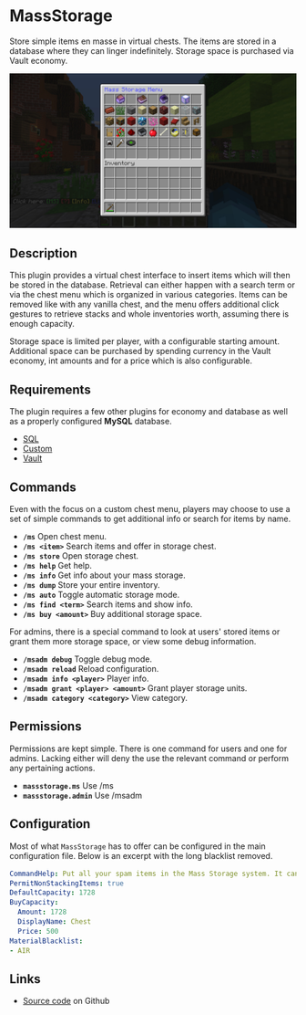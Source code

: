 # MassStorage
Store simple items en masse in virtual chests.  The items are stored in a database where they can linger indefinitely.  Storage space is purchased via Vault economy.

![Mass Storage Menu](https://raw.githubusercontent.com/StarTux/MassStorage/master/MassStorageMenu.jpg)

## Description
This plugin provides a virtual chest interface to insert items which will then be stored in the database.  Retrieval can either happen with a search term or via the chest menu which is organized in various categories.  Items can be removed like with any vanilla chest, and the menu offers additional click gestures to retrieve stacks and whole inventories worth, assuming there is enough capacity.

Storage space is limited per player, with a configurable starting amount.  Additional space can be purchased by spending currency in the Vault economy, int amounts and for a price which is also configurable.

## Requirements
The plugin requires a few other plugins for economy and database as well as a properly configured **MySQL** database.
- [SQL](https://github.com/StarTux/SQL)
- [Custom](https://github.com/StarTux/Custom)
- [Vault](https://github.com/MilkBowl/Vault)

## Commands
Even with the focus on a custom chest menu, players may choose to use a set of simple commands to get additional info or search for items by name.
- **`/ms`** Open chest menu.
- **`/ms <item>`** Search items and offer in storage chest.
- **`/ms store`** Open storage chest.
- **`/ms help`** Get help.
- **`/ms info`** Get info about your mass storage.
- **`/ms dump`** Store your entire inventory.
- **`/ms auto`** Toggle automatic storage mode.
- **`/ms find <term>`** Search items and show info.
- **`/ms buy <amount>`** Buy additional storage space.

For admins, there is a special command to look at users' stored items or grant them more storage space, or view some debug information.
- **`/msadm debug`** Toggle debug mode.
- **`/msadm reload`** Reload configuration.
- **`/msadm info <player>`** Player info.
- **`/msadm grant <player> <amount>`** Grant player storage units.
- **`/msadm category <category>`** View category.

## Permissions
Permissions are kept simple.  There is one command for users and one for admins.  Lacking either will deny the use the relevant command or perform any pertaining actions.
- **`massstorage.ms`** Use /ms
- **`massstorage.admin`** Use /msadm

## Configuration
Most of what `MassStorage` has to offer can be configured in the main configuration file. Below is an excerpt with the long blacklist removed.

```yaml
CommandHelp: Put all your spam items in the Mass Storage system. It can hold most simple, stackable items. Your storage space is limited, but you can buy more any time.
PermitNonStackingItems: true
DefaultCapacity: 1728
BuyCapacity:
  Amount: 1728
  DisplayName: Chest
  Price: 500
MaterialBlacklist:
- AIR
```

## Links
- [Source code](https://github.com/StarTux/MassStorage/) on Github